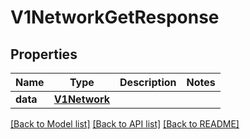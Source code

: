 # V1NetworkGetResponse

## Properties
Name | Type | Description | Notes
------------ | ------------- | ------------- | -------------
**data** | [**V1Network**](V1Network.md) |  | 

[[Back to Model list]](../README.md#documentation-for-models) [[Back to API list]](../README.md#documentation-for-api-endpoints) [[Back to README]](../README.md)

